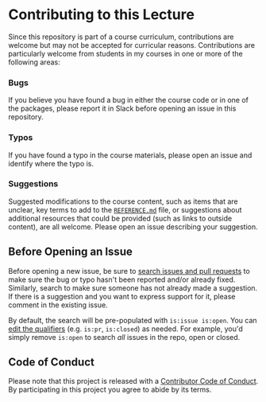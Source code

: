 # Contributing to this Lecture
Since this repository is part of a course curriculum, contributions are welcome
but may not be accepted for curricular reasons. Contributions are particularly
welcome from students in my courses in one or more of the following areas:

### Bugs
If you believe you have found a bug in either the course code or in one of
the packages, please report it in Slack before opening an issue in this
repository.

### Typos
If you have found a typo in the course materials, please open an issue and
identify where the typo is.

### Suggestions
Suggested modifications to the course content, such as items that are unclear,
key terms to add to the [`REFERENCE.md`](../references/REFERENCE.md) file,
or suggestions about additional resources that could be provided (such as links
to outside content), are all welcome. Please open an issue describing your
suggestion.

## Before Opening an Issue
Before opening a new issue, be sure to [search issues and pull requests](https://github.com/slu-soc5050/lecture-07/issues)
to make sure the bug or typo hasn't been reported and/or already fixed.
Similarly, search to make sure someone has not already made a suggestion. If
there is a suggestion and you want to express support for it, please comment
in the existing issue.

By default, the search will be pre-populated with `is:issue is:open`. You can
[edit the qualifiers](https://help.github.com/articles/searching-issues-and-pull-requests/)
(e.g. `is:pr`, `is:closed`) as needed. For example, you'd simply
remove `is:open` to search _all_ issues in the repo, open or closed.

## Code of Conduct
Please note that this project is released with a [Contributor Code of
Conduct](CODE_OF_CONDUCT.md). By participating in this project you agree to
abide by its terms.
